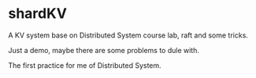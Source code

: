 # shardKV

A KV system base on Distributed System course lab, raft and some tricks.

Just a demo, maybe there are some problems to dule with.

The first practice for me of Distributed System.


